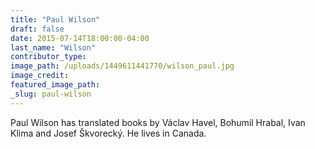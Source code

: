 ```yaml
---
title: "Paul Wilson"
draft: false
date: 2015-07-14T18:00:00-04:00
last_name: "Wilson"
contributor_type:
image_path: /uploads/1449611441770/wilson_paul.jpg
image_credit:
featured_image_path:
_slug: paul-wilson
---
```


Paul Wilson has translated books by Václav Havel, Bohumil Hrabal, Ivan Klima and Josef Škvorecký. He lives in Canada.

